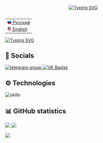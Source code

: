 <p align="center">
  <a href="https://git.io/typing-svg"><img src="https://readme-typing-svg.demolab.com?font=Montserrat&weight=600&size=24&duration=1500&pause=1000&color=F7F7F7&center=true&multiline=true&repeat=false&width=500&height=120&lines=Welcome+to+my+profile!%F0%9F%91%8B" alt="Typing SVG" /></a>
</p>

<table align="right">
 <tr><td><a href="README.md"><img src="images/rus_flag.png" height="13"> Русский</a></td></tr>
 <tr><td><a href="README_eng.md"><img src="images/us_flag.png" height="13"> English</a></td></tr>
</table>

<a href="https://git.io/typing-svg"><img src="https://readme-typing-svg.demolab.com?font=Montserrat&weight=450&size=18&duration=1500&pause=1000&color=F7F7F7&multiline=true&repeat=false&width=450&height=150&lines=I'm+a+beginner+web-developer%F0%9F%91%A9%E2%80%8D%F0%9F%92%BB;Love+for+programming+in+java%F0%9F%92%96%E2%98%95;Practicing+web-design%F0%9F%8E%A8;Studing+front-end+development+technologies%F0%9F%94%A7%E2%9A%99;Love+to+learn+something+new%F0%9F%94%AD%F0%9F%93%9A" alt="Typing SVG" /></a>

## 🤝 Socials

<div id="badges">
    <a href="https://t.me/dark_end_light" target="_blank">
      <img src="https://cdn-icons-png.flaticon.com/512/2111/2111646.png" width="40" height="40" alt="telegram group" />
    </a>
    <a href="https://vk.com/dark_en_light" target="_blank">
      <img src="https://cdn-icons-png.flaticon.com/512/145/145813.png" width="40" height="40" alt="VK Badge"/>
    </a>
  </div>

## ⚙ Technologies

![skills](https://skillicons.dev/icons?i=java,cs,html,css,js,react,github,figma,vscode,visualstudio&theme=dark)

## 📊 GitHub statistics
<p align="left">
   <img height="170" src="https://streak-stats.demolab.com?user=dark-en-light&hide_border=true&background=00000000&theme=codestackr#gh-dark-mode-only" /> <img height="170" src="https://github-readme-stats.vercel.app/api?username=dark-en-light&hide_border=true&show_icons=true&bg_color=00000000&theme=codeSTACKr#gh-dark-mode-only"/>
</p>
<img height="120" src="https://github-readme-stats.vercel.app/api/top-langs/?username=dark-en-light&hide_border=true&layout=compact&langs_count=8&bg_color=00000000&theme=codeSTACKr#gh-dark-mode-only"/>
